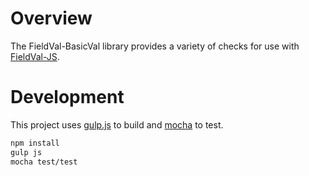 Overview
==============
The FieldVal-BasicVal library provides a variety of checks for use with [FieldVal-JS](https://github.com/FieldVal/fieldval-js/).

Development
=============

This project uses [gulp.js](http://gulpjs.com/) to build and [mocha](http://visionmedia.github.io/mocha/) to test.

```bash
npm install
gulp js
mocha test/test
```